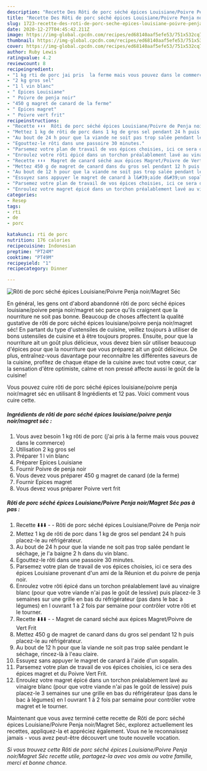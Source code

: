 ```yaml
---
description: "Recette Des Rôti de porc séché épices Louisiane/Poivre Penja noir/Magret Séc"
title: "Recette Des Rôti de porc séché épices Louisiane/Poivre Penja noir/Magret Séc"
slug: 1723-recette-des-roti-de-porc-seche-epices-louisiane-poivre-penja-noir-magret-sec
date: 2020-12-27T04:45:42.211Z
image: https://img-global.cpcdn.com/recipes/ed68140aaf5efe53/751x532cq70/roti-de-porc-seche-epices-louisianepoivre-penja-noirmagret-sec-photo-principale-de-la-recette.jpg
thumbnail: https://img-global.cpcdn.com/recipes/ed68140aaf5efe53/751x532cq70/roti-de-porc-seche-epices-louisianepoivre-penja-noirmagret-sec-photo-principale-de-la-recette.jpg
cover: https://img-global.cpcdn.com/recipes/ed68140aaf5efe53/751x532cq70/roti-de-porc-seche-epices-louisianepoivre-penja-noirmagret-sec-photo-principale-de-la-recette.jpg
author: Ruby Lewis
ratingvalue: 4.2
reviewcount: 8
recipeingredient:
- "1 kg rti de porc jai pris  la ferme mais vous pouvez dans le commerce"
- "2 kg gros sel"
- "1 l vin blanc"
- " Epices Louisiane"
- " Poivre de penja noir"
- "450 g magret de canard de la ferme"
- " Epices magret"
- " Poivre vert frit"
recipeinstructions:
- "Recette ⬇️⬇️⬇️  Rôti de porc séché épices Louisiane/Poivre de Penja noir"
- "Mettez 1 kg de rôti de porc dans 1 kg de gros sel pendant 24 h puis placez-le au réfrigérateur."
- "Au bout de 24 h pour que la viande ne soit pas trop salée pendant le séchage, je l&#39;a baigne 2 h dans du vin blanc."
- "Egouttez-le rôti dans une passoire 30 minutes."
- "Parsemez votre plan de travail de vos épices choisies, ici ce sera des épices Louisiane provenant d&#39;un ami de la Réunion et du poivre de penja noir."
- "Enroulez votre rôti épicé dans un torchon préalablement lavé au vinaigre blanc (pour que votre viande n&#39;ai pas le goût de lessive) puis placez-le 3 semaines sur une grille en bas du réfrigérateur (pas dans le bac à légumes) en l ouvrant 1 à 2 fois par semaine pour contrôler votre rôti et le tourner."
- "Recette ⬇️⬇️⬇️  Magret de canard séché aux épices Magret/Poivre de Vert Frit"
- "Mettez 450 g de magret de canard dans du gros sel pendant 12 h puis placez-le au réfrigérateur."
- "Au bout de 12 h pour que la viande ne soit pas trop salée pendant le séchage, rincez-là à l&#39;eau claire."
- "Essuyez sans appuyer le magret de canard à l&#39;aide d&#39;un sopalin."
- "Parsemez votre plan de travail de vos épices choisies, ici ce sera des épices magret et du Poivre Vert Frit."
- "Enroulez votre magret épicé dans un torchon préalablement lavé au vinaigre blanc (pour que votre viande n&#39;ai pas le goût de lessive) puis placez-le 3 semaines sur une grille en bas du réfrigérateur (pas dans le bac à légumes) en l ouvrant 1 à 2 fois par semaine pour contrôler votre magret et le tourner."
categories:
- Resep
tags:
- rti
- de
- porc

katakunci: rti de porc 
nutrition: 176 calories
recipecuisine: Indonesian
preptime: "PT24M"
cooktime: "PT49M"
recipeyield: "1"
recipecategory: Dinner

---
```



![Rôti de porc séché épices Louisiane/Poivre Penja noir/Magret Séc](https://img-global.cpcdn.com/recipes/ed68140aaf5efe53/751x532cq70/roti-de-porc-seche-epices-louisianepoivre-penja-noirmagret-sec-photo-principale-de-la-recette.jpg)

En général, les gens ont d'abord abandonné rôti de porc séché épices louisiane/poivre penja noir/magret séc parce qu'ils craignent que la nourriture ne soit pas bonne. Beaucoup de choses affectent la qualité gustative de rôti de porc séché épices louisiane/poivre penja noir/magret séc! En partant du type d'ustensiles de cuisine, veillez toujours à utiliser de bons ustensiles de cuisine et à être toujours propres. Ensuite, pour que la nourriture ait un goût plus délicieux, vous devez bien sûr utiliser beaucoup d'épices pour que la nourriture que vous préparez ait un goût délicieux. De plus, entraînez-vous davantage pour reconnaître les différentes saveurs de la cuisine, profitez de chaque étape de la cuisine avec tout votre cœur, car la sensation d'être optimiste, calme et non pressé affecte aussi le goût de la cuisine!

<!--inarticleads1-->

Vous pouvez cuire rôti de porc séché épices louisiane/poivre penja noir/magret séc en utilisant 8 Ingrédients et 12 pas. Voici comment vous cuire cette.

##### Ingrédients de rôti de porc séché épices louisiane/poivre penja noir/magret séc :

1. Vous avez besoin 1 kg rôti de porc (j&#39;ai pris à la ferme mais vous pouvez dans le commerce)
1. Utilisation 2 kg gros sel
1. Préparer 1 l vin blanc
1. Préparer  Epices Louisiane
1. Fournir  Poivre de penja noir
1. Vous devez vous préparer 450 g magret de canard (de la ferme)
1. Fournir  Epices magret
1. Vous devez vous préparer  Poivre vert frit




<!--inarticleads2-->

##### Rôti de porc séché épices Louisiane/Poivre Penja noir/Magret Séc pas à pas :

1. Recette ⬇️⬇️⬇️ -  - Rôti de porc séché épices Louisiane/Poivre de Penja noir
1. Mettez 1 kg de rôti de porc dans 1 kg de gros sel pendant 24 h puis placez-le au réfrigérateur.
1. Au bout de 24 h pour que la viande ne soit pas trop salée pendant le séchage, je l&#39;a baigne 2 h dans du vin blanc.
1. Egouttez-le rôti dans une passoire 30 minutes.
1. Parsemez votre plan de travail de vos épices choisies, ici ce sera des épices Louisiane provenant d&#39;un ami de la Réunion et du poivre de penja noir.
1. Enroulez votre rôti épicé dans un torchon préalablement lavé au vinaigre blanc (pour que votre viande n&#39;ai pas le goût de lessive) puis placez-le 3 semaines sur une grille en bas du réfrigérateur (pas dans le bac à légumes) en l ouvrant 1 à 2 fois par semaine pour contrôler votre rôti et le tourner.
1. Recette ⬇️⬇️⬇️ -  - Magret de canard séché aux épices Magret/Poivre de Vert Frit
1. Mettez 450 g de magret de canard dans du gros sel pendant 12 h puis placez-le au réfrigérateur.
1. Au bout de 12 h pour que la viande ne soit pas trop salée pendant le séchage, rincez-là à l&#39;eau claire.
1. Essuyez sans appuyer le magret de canard à l&#39;aide d&#39;un sopalin.
1. Parsemez votre plan de travail de vos épices choisies, ici ce sera des épices magret et du Poivre Vert Frit.
1. Enroulez votre magret épicé dans un torchon préalablement lavé au vinaigre blanc (pour que votre viande n&#39;ai pas le goût de lessive) puis placez-le 3 semaines sur une grille en bas du réfrigérateur (pas dans le bac à légumes) en l ouvrant 1 à 2 fois par semaine pour contrôler votre magret et le tourner.




<!--inarticleads1-->

<p>
Maintenant que vous avez terminé cette recette de Rôti de porc séché épices Louisiane/Poivre Penja noir/Magret Séc, explorez actuellement les recettes, appliquez-la et appréciez également. Vous ne le reconnaissez jamais - vous avez peut-être découvert une toute nouvelle vocation.
</p>

<p>
<i>Si vous trouvez cette Rôti de porc séché épices Louisiane/Poivre Penja noir/Magret Séc recette utile, partagez-la avec vos amis ou votre famille, merci et bonne chance.</i>
</p>
